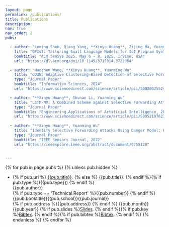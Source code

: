 ```yaml
---
layout: page
permalink: /publications/
title: Publications
description:
nav: true
nav_order: 2
pubs:

  - author: "Leming Shen, Qiang Yang, **Xinyu Huang**, Zijing Ma, Yuanming Wu"
    title: "GPIoT: Tailoring Small Language Models for IoT Program Synthesis and Development"
    booktitle: "ACM SenSys 2025, May 6 - 9, 2025, Irvine, USA"
    url: "https://dl.acm.org/doi/10.1145/3715014.3722064"

  - author: "Haozhen Wang, **Xinyu Huang**, Yuanming Wu"
    title: "GD3N: Adaptive Clustering-Based Detection of Selective Forwarding Attacks in WSNs under Variable Harsh Environments"
    type: "Journal Paper"
    booktitle: "Information Sciences, 2024"
    url: "https://www.sciencedirect.com/science/article/pii/S0020025524002883"

  - author: "**Xinyu Huang**, Shunan Li, Yuanming Wu"
    title: "LSTM-NV: A Combined Scheme against Selective Forwarding Attack in Event-Driven Wireless Sensor Networks under Harsh Environments"
    type: "Journal Paper"
    booktitle: "Engineering Applications of Artificial Intelligence, 2023"
    url: "https://www.sciencedirect.com/science/article/pii/S0952197623006255"
    
  - author: "**Xinyu Huang**, Yuanming Wu"
    title: "Identify Selective Forwarding Attacks Using Danger Model: Promote the Detection Accuracy in Wireless Sensor Networks"
    type: "Journal Paper"
    booktitle: "IEEE Sensors Journal, 2022"
    url: "https://ieeexplore.ieee.org/abstract/document/9755128"


---
```






{% for pub in page.pubs %}
{% unless pub.hidden %}
  - {% if pub.url %} [{{pub.title}}]({{pub.url}}).
    {% else %} {{pub.title}}.
    {% endif %}{% if pub.type %}({{pub.type}})
    {% endif %}<br>
    {{pub.author}}<br>
    {% if pub.type == 'Technical Report' %}{{pub.number}}
    {% endif %}{{pub.booktitle}}{{pub.school}}{{pub.journal}}<br>
    {% if pub.address %}{{pub.address}}
    {% endif %} {{pub.month}} {{pub.year}} {% if pub.slides %}[Slides]({{pub.slides}}).
    {% endif %}{% if pub.key %}[Bibtex](http://groups.csail.mit.edu/commit/bibtex.cgi?key={{pub.key}}).
    {% endif %}{% if pub.bibtex %}[Bibtex]({{pub.bibtex}}).
    {% endif %}
{% endunless %}
{% endfor %}

